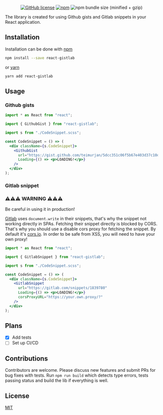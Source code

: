 <div align="center">

[![GitHub license](https://img.shields.io/github/license/teimurjan/sync-query-redux.svg)](https://github.com/teimurjan/react-gistlab/blob/master/LICENSE.md)
[![npm](https://img.shields.io/npm/v/react-gistlab.svg)](https://www.npmjs.com/package/react-gistlab)
![npm bundle size (minified + gzip)](https://img.shields.io/bundlephobia/minzip/react-gistlab.svg)

</div>

The library is created for using Github gists and Gitlab snippets in your React application.

## Installation

Installation can be done with [npm](https://www.npmjs.com/)

```sh
npm install --save react-gistlab
```

or [yarn](https://yarnpkg.com/en/)

```sh
yarn add react-gistlab
```

## Usage

### Github gists

```jsx
import * as React from "react";

import { GithubGist } from "react-gistlab";

import s from "./CodeSnippet.scss";

const CodeSnippet = () => (
  <div className={s.CodeSnippet}>
    <GithubGist
      url="https://gist.github.com/teimurjan/5dcc351c06f5b67e403d37c10dd88634#file-dto-py.json"
      Loading={() => <p>LOADING!</p>}
    />
  </div>
);
```

### Gitlab snippet

### ⚠️⚠️⚠️ **WARNING** ⚠️⚠️⚠️

Be careful in using it in production!

[Gitlab](http://gitlab.com/) uses `document.write` in their snippets, that's why the snippet not working directly in SPAs. Fetching their snippet directly is blocked by CORS. That's why you should use a disable cors proxy for fetching the snippet. By default it's [cors.io](https://cors.io/?). In order to be safe from XSS, you will need to have your own proxy!

```jsx
import * as React from "react";

import { GitlabSnippet } from "react-gistlab";

import s from "./CodeSnippet.scss";

const CodeSnippet = () => (
  <div className={s.CodeSnippet}>
    <GitlabSnippet
      url="https://gitlab.com/snippets/1839780"
      Loading={() => <p>LOADING!</p>}
      corsProxyURL="https://your.own.proxy/?"
    />
  </div>
);
```

## Plans

- [x] Add tests
- [ ] Set up CI/CD

## Contributions

Contributors are welcome. Please discuss new features and submit PRs for bug fixes with tests.
Run `npm run build` which detects type errors, tests passing status and build the lib if everything is well.

## License

[MIT](./blob/master/LICENSE.md)
